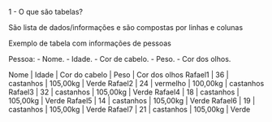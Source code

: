 1 - O que são tabelas?

São lista de dados/informações e são compostas por linhas e colunas

Exemplo de tabela com informações de pessoas

Pessoa:
    - Nome.
    - Idade.
    - Cor de cabelo.
    - Peso.
    - Cor dos olhos.

Nome     |   Idade   |   Cor do cabelo   |   Peso    |   Cor dos olhos
Rafael1  |    36     |     castanhos     |  105,00kg |   Verde
Rafael2  |    24     |     vermelho      |  100,00kg |   castanhos
Rafael3  |    32     |     castanhos     |  105,00kg |   Verde
Rafael4  |    18     |     castanhos     |  105,00kg |   Verde
Rafael5  |    14     |     castanhos     |  105,00kg |   Verde
Rafael6  |    19     |     castanhos     |  105,00kg |   Verde
Rafael7  |    21     |     castanhos     |  105,00kg |   Verde
